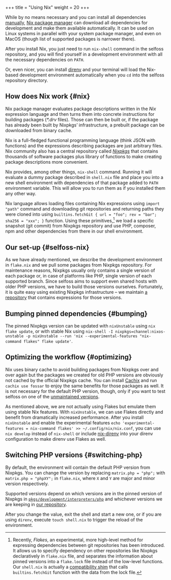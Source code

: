 +++
title = "Using Nix"
weight = 20
+++

While by no means necessary and you can install all dependencies [manually](@/docs/development/setting-up.md), [Nix package manager](https://nixos.org/download.html) can download all dependencies for development and make them available automatically. It can be used on Linux systems in parallel with your system package manager, and even on MacOS (though list of supported packages is narrower there).

After you install Nix, you just need to run `nix-shell` command in the selfoss repository, and you will find yourself in a development environment with all the necessary dependencies on `PATH`.

Or, even nicer, you can install [direnv](https://direnv.net/) and your terminal will load the Nix-based development environment automatically when you `cd` into the selfoss repository directory.

## How does Nix work {#nix}

Nix package manager evaluates package descriptions written in the *Nix* expression language and then turns them into concrete instructions for building packages (*\*.drv* files). Those can then be built or, if the package has already been built by Nixpkgs’ infrastructure, a prebuilt package can be downloaded from binary cache.

Nix is a full-fledged functional programming language (think JSON with functions) and the expressions describing packages are just arbitrary files. Nix community also has a central repository called [*Nixpkgs*](https://github.com/NixOS/nixpkgs) that contains thousands of software packages plus library of functions to make creating package descriptions more convenient.

Nix provides, among other things, `nix-shell` command. Running it will evaluate a dummy package described in `shell.nix` file and place you into a new shell environment with dependencies of that package added to `PATH` environment variable. This will allow you to run them as if you installed them any other way.

Nix language allows loading files containing Nix expressions using `import "path"` command and downloading git repositories and returning paths they were cloned into using `builtins.fetchGit { url = "foo"; rev = "bar"; sha256 = "xxx"; }` function. Using these primitives,[^flakes] we load a specific snapshot (git commit) from Nixpkgs repository and use PHP, composer, npm and other dependencies from there in our shell environment.

[^flakes]: Recently, *Flakes*, an experimental, more high-level method for expressing dependencies between git repositories has been introduced. It allows us to specify dependency on other repositories like Nixpkgs declaratively in `flake.nix` file, and separates the information about pinned versions into a `flake.lock` file instead of the low-level functions. Our `shell.nix` is actually a [compatibility shim](https://github.com/edolstra/flake-compat/) that calls `builtins.fetchGit` function with the data from the lock file.

## Our set-up  {#selfoss-nix}

As we have already mentioned, we describe the development environment in `flake.nix` and we pull some packages from Nixpkgs repository. For maintenance reasons, Nixpkgs usually only contains a single version of each package or, in case of platforms like PHP, single version of each supported branch. Since selfoss aims to support even shared hosts with older PHP versions, we have to build those versions ourselves. Fortunately, it is quite easy using existing Nixpkgs infrastructure – we maintain [a repository](https://github.com/fossar/nix-phps) that contains expressions for those versions.

## Bumping pinned dependencies {#bumping}

The pinned Nixpkgs version can be updated with `nixUnstable` using `nix flake update`, or with stable Nix using `nix-shell -I nixpkgs=channel:nixos-unstable -p nixUnstable --run 'nix --experimental-features "nix-command flakes" flake update'`.

## Optimizing the workflow {#optimizing}

Nix uses binary cache to avoid building packages from Nixpkgs over and over again but the packages we created for old PHP versions are obviously not cached by the official Nixpkgs cache. You can install [Cachix](https://docs.cachix.org/installation.html) and run `cachix use fossar` to enjoy the same benefits for those packages as well. It is not necessary for the default PHP version, though, only if you want to test selfoss on one of the [unmaintained versions](#switching-php).

As mentioned above, we are not actually using Flakes but emulate them using stable Nix features. With `nixUnstable`, we can use Flakes directly and benefit from dramatically increased performance. After you install `nixUnstable` and enable the experimental features `echo 'experimental-features = nix-command flakes' >> ~/.config/nix/nix.conf`, you can use `nix develop` instead of `nix-shell` or include [nix-direnv](https://github.com/nix-community/nix-direnv) into your direnv configuration to make direnv use Flakes as well.

## Switching PHP versions {#switching-php}

By default, the environment will contain the default PHP version from Nixpkgs. You can change the version by replacing `matrix.php = "php";` with `matrix.php = "phpXY";` in `flake.nix`, where `X` and `Y` are major and minor version respectively.

Supported versions depend on which versions are in the pinned version of Nixpkgs in [`pkgs/development/interpreters/php`](https://github.com/NixOS/nixpkgs/tree/nixpkgs-unstable/pkgs/development/interpreters/php) and whichever versions we are keeping in [our repository](https://github.com/fossar/nix-phps).

After you change the value, exit the shell and start a new one, or if you are using `direnv`, execute `touch shell.nix` to trigger the reload of the environment.
